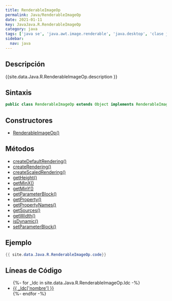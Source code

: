 ```yaml
---
title: RenderableImageOp
permalink: Java/RenderableImageOp
date: 2021-01-11
key: JavaJava.R.RenderableImageOp
category: java
tags: ['java se', 'java.awt.image.renderable', 'java.desktop', 'clase java', 'Java 1.0']
sidebar: 
  nav: java
---
```


## Descripción
{{site.data.Java.R.RenderableImageOp.description }}

## Sintaxis
~~~java
public class RenderableImageOp extends Object implements RenderableImage
~~~

## Constructores
* [RenderableImageOp()](/Java/RenderableImageOp/RenderableImageOp/)

## Métodos
* [createDefaultRendering()](/Java/RenderableImageOp/createDefaultRendering)
* [createRendering()](/Java/RenderableImageOp/createRendering)
* [createScaledRendering()](/Java/RenderableImageOp/createScaledRendering)
* [getHeight()](/Java/RenderableImageOp/getHeight)
* [getMinX()](/Java/RenderableImageOp/getMinX)
* [getMinY()](/Java/RenderableImageOp/getMinY)
* [getParameterBlock()](/Java/RenderableImageOp/getParameterBlock)
* [getProperty()](/Java/RenderableImageOp/getProperty)
* [getPropertyNames()](/Java/RenderableImageOp/getPropertyNames)
* [getSources()](/Java/RenderableImageOp/getSources)
* [getWidth()](/Java/RenderableImageOp/getWidth)
* [isDynamic()](/Java/RenderableImageOp/isDynamic)
* [setParameterBlock()](/Java/RenderableImageOp/setParameterBlock)

## Ejemplo
~~~java
{{ site.data.Java.R.RenderableImageOp.code}}
~~~

## Líneas de Código
<ul>
{%- for _ldc in site.data.Java.R.RenderableImageOp.ldc -%}
   <li>
       <a href="{{_ldc['url'] }}">{{ _ldc['nombre'] }}</a>
   </li>
{%- endfor -%}
</ul>
